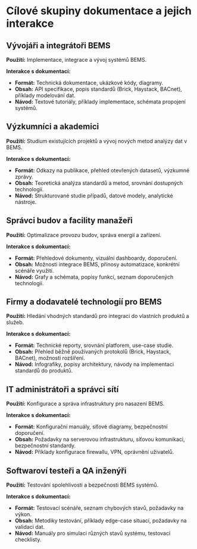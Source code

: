 
# Cílové skupiny dokumentace a jejich interakce

## Vývojáři a integrátoři BEMS

**Použití:** Implementace, integrace a vývoj systémů BEMS.

**Interakce s dokumentací:**
- **Formát:** Technická dokumentace, ukázkové kódy, diagramy.
- **Obsah:** API specifikace, popis standardů (Brick, Haystack, BACnet), příklady modelování dat.
- **Návod:** Textové tutoriály, příklady implementace, schémata propojení systémů.

## Výzkumníci a akademici

**Použití:** Studium existujících projektů a vývoj nových metod analýzy dat v BEMS.

**Interakce s dokumentací:**
- **Formát:** Odkazy na publikace, přehled otevřených datasetů, výzkumné zprávy.
- **Obsah:** Teoretická analýza standardů a metod, srovnání dostupných technologií.
- **Návod:** Strukturované studie případů, datové modely, analytické nástroje.

## Správci budov a facility manažeři

**Použití:** Optimalizace provozu budov, správa energií a zařízení.

**Interakce s dokumentací:**
- **Formát:** Přehledové dokumenty, vizuální dashboardy, doporučení.
- **Obsah:** Možnosti integrace BEMS, přínosy automatizace, konkrétní scénáře využití.
- **Návod:** Grafy a schémata, popisy funkcí, seznam doporučených technologií.

## Firmy a dodavatelé technologií pro BEMS

**Použití:** Hledání vhodných standardů pro integraci do vlastních produktů a služeb.

**Interakce s dokumentací:**
- **Formát:** Technické reporty, srovnání platforem, use-case studie.
- **Obsah:** Přehled běžně používaných protokolů (Brick, Haystack, BACnet), možnosti rozšíření.
- **Návod:** Infografiky, popisy architektury, návody na implementaci standardů do produktů.

## IT administrátoři a správci sítí

**Použití:** Konfigurace a správa infrastruktury pro nasazení BEMS.

**Interakce s dokumentací:**
- **Formát:** Konfigurační manuály, síťové diagramy, bezpečnostní doporučení.
- **Obsah:** Požadavky na serverovou infrastrukturu, síťovou komunikaci, bezpečnostní standardy.
- **Návod:** Příklady konfigurace firewallu, VPN, oprávnění uživatelů.

## Softwaroví testeři a QA inženýři

**Použití:** Testování spolehlivosti a bezpečnosti BEMS systémů.

**Interakce s dokumentací:**
- **Formát:** Testovací scénáře, seznam chybových stavů, požadavky na výkon.
- **Obsah:** Metodiky testování, příklady edge-case situací, požadavky na validaci dat.
- **Návod:** Manuály pro simulaci různých stavů systému, testovací checklisty.

